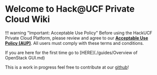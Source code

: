 # Welcome to Hack@UCF Private Cloud Wiki

!!! warning "Important: Acceptable Use Policy"
    Before using the HackUCF Private Cloud Platform, please review and agree to our [**Acceptable Use Policy (AUP)**](./misc/aup.md). All users must comply with these terms and conditions.

If you are here for the first time go to [HERE](./guides/Overview of OpenStack GUI.md)

This is a work in progress feel free to contribute at our [github](https://github.com/HackUCF/PCV2-Wiki)!

